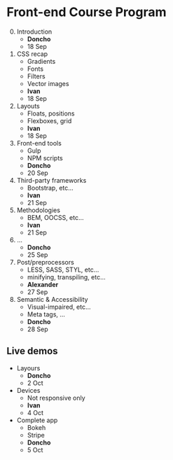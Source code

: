 # Front-end Course Program

0.  Introduction
    -   **Doncho**
    -   18 Sep
1.  CSS recap
    -   Gradients
    -   Fonts
    -   Filters
    -   Vector images
    -   **Ivan**
    -   18 Sep 
2.  Layouts
    -   Floats, positions
    -   Flexboxes, grid
    -   **Ivan**
    -   18 Sep
3.  Front-end tools
    -   Gulp
    -   NPM scripts
    -   **Doncho**
    -   20 Sep
3.  Third-party frameworks
    -   Bootstrap, etc...
    -   **Ivan**
    -   21 Sep
4.  Methodologies
    -   BEM, OOCSS, etc...
    -   **Ivan**
    -   21 Sep
5.  ...
    -   **Doncho**
    -   25 Sep
6.  Post/preprocessors
    -   LESS, SASS, STYL, etc...
    -   minifying, transpiling, etc...
    -   **Alexander**
    -   27 Sep
7.  Semantic & Accessibility
    -   Visual-impaired, etc...
    -   Meta tags, ...
    -   **Doncho** 
    -   28 Sep

##  Live demos

-   Layours
    -   **Doncho** 
    -   2 Oct
-   Devices
    -   Not responsive only
    -   **Ivan** 
    -   4 Oct
-   Complete app
    -   Bokeh
    -   Stripe
    -   **Doncho** 
    -   5 Oct
